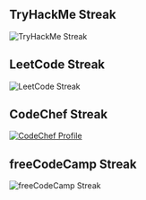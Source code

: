 ## TryHackMe Streak
![TryHackMe Streak](https://tryhackme-stats.vercel.app/api/streak?username=yogaakash1212_tryhackme_username&theme=dark&hide_border=false)

## LeetCode Streak
![LeetCode Streak](https://leetcode-stats.vercel.app/api/streak?username=your_leetcode_username&theme=dark&hide_border=false)

## CodeChef Streak
[![CodeChef Profile](https://img.shields.io/badge/CodeChef-yogaakash1230-brightgreen)](https://www.codechef.com/users/yogaakash1230)


## freeCodeCamp Streak
![freeCodeCamp Streak](https://freecodecamp-stats.vercel.app/api/streak?username=your_freecodecamp_username&theme=dark&hide_border=false)

